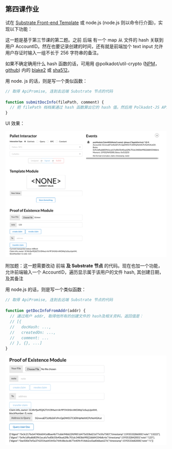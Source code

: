 ## 第四课作业

试在 [Substrate Front-end Template](https://github.com/SubstrateCourse/substrate-front-end-template) 或 node.js (node.js 则以命令行介面)，实现以下功能：

这一题是基于第三节课的第二题。之前 后端 有一个 map 从 文件的 hash 关联到 用户 AccountID。然在也要记录创建的时间，还有就是前端加个 text input 允许用户存证时输入一组不长于 256 字符串的备注。

如果不确定确用什么 hash 函数的话，可用用 @polkadot/util-crypto ([NPM](https://www.npmjs.com/package/@polkadot/util-crypto)，[github](https://github.com/polkadot-js/common/tree/master/packages/util-crypto)) 内的 [blake2](https://github.com/polkadot-js/common/tree/master/packages/util-crypto/src/blake2) 或 [sha512](https://github.com/polkadot-js/common/tree/master/packages/util-crypto/src/sha512)。

用 node. js 的话，则是写一个类似函数：

```javascript
// 取得 ApiPromise, 连到去远端 Substrate 节点的代码

function submitDocInfo(filePath, comment) {
  // 把 filePath 档档案通过 hash 函数算出它的 hash 值。然后用 Polkadot-JS API 提交个个 extrinsics 到 Substrate
}
```

UI 效果：

![CleanShot-20200630-230820-zAzGEWeH@2x](media/CleanShot-20200630-230820-zAzGEWeH@2x.png)



附加题：这一题需要改动 前端 **及 Substrate 节点** 的代码。现在也加一个功能，允许前端输入一个 AccountID，遍历显示属于该用户的文件 hash, 其创建日期，及其备注

用 node.js 的话，则是写一个类似函数：

```javascript
// 取得 ApiPromise, 连到去远端 Substrate 节点的代码

function getDocInfoFromAddr(addr) {
  // 通过用户 addr, 取得他所有的创建文件的 hash及相关资料。返回值是：
  // [{
  //   docHash: ..., 
  //   createdOn: ..., 
  //   comment: ...
  // }, {}, ...]
}
```

![CleanShot-20200701-002948-ETvyEzAN@2x](media/CleanShot-20200701-002948-ETvyEzAN@2x.png)
